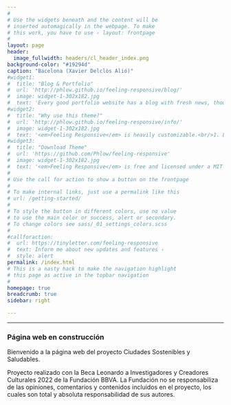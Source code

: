 ```yaml
---
#
# Use the widgets beneath and the content will be
# inserted automagically in the webpage. To make
# this work, you have to use › layout: frontpage
#
layout: page
header:
  image_fullwidth: headers/cl_header_index.png
background-color: "#19294d"
caption: "Bacelona (Xavier Delclòs Alió)"
#widget1:
#  title: "Blog & Portfolio"
#  url: 'http://phlow.github.io/feeling-responsive/blog/'
#  image: widget-1-302x182.jpg
#  text: 'Every good portfolio website has a blog with fresh news, thoughts and develop&shy;ments of your activities. <em>Feeling Responsive</em> offers you a fully functional blog with an archive page to give readers a quick overview of all your posts.'
#widget2:
#  title: "Why use this theme?"
#  url: 'http://phlow.github.io/feeling-responsive/info/'
#  image: widget-1-302x182.jpg
#  text: '<em>Feeling Responsive</em> is heavily customizable.<br/>1. Language-Support :)<br/>2. Optimized for speed and it&#39;s responsive.<br/>3. Built on <a #href="http://foundation.zurb.com/">Foundation Framework</a>.<br/>4. Seven different Headers.<br/>5. Customizable navigation, footer,...'
#widget3:
#  title: "Download Theme"
#  url: 'https://github.com/Phlow/feeling-responsive'
#  image: widget-1-302x182.jpg
#  text: '<em>Feeling Responsive</em> is free and licensed under a MIT License. Make it your own and start building. The code is well-documented and explains you how it works.'
#
# Use the call for action to show a button on the frontpage
#
# To make internal links, just use a permalink like this
# url: /getting-started/
#
# To style the button in different colors, use no value
# to use the main color or success, alert or secondary.
# To change colors see sass/_01_settings_colors.scss
#
#callforaction:
#  url: https://tinyletter.com/feeling-responsive
#  text: Inform me about new updates and features ›
#  style: alert
permalink: /index.html
# This is a nasty hack to make the navigation highlight
# this page as active in the topbar navigation
#
homepage: true
breadcrumb: true
sidebar: right

---
```


---

### Página web en construcción
Bienvenido a la página web del proyecto Ciudades Sostenibles y Saludables.

Proyecto realizado con la Beca Leonardo a Investigadores y Creadores Culturales 2022 de la Fundación BBVA. La Fundación no se responsabiliza de las opiniones, comentarios y contenidos incluidos en el proyecto, los cuales son total y absoluta responsabilidad de sus autores.






